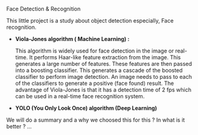 <span style="text-decoration:strong; text-align:center">Face Detection & Recognition </span>

<p>
This little project is a study about object detection especially, Face recognition. 
<ul><li><b>Viola-Jones algorithm ( Machine Learning) : <br></b></li>
<p>This algorithm is widely used for face detection in the image or real-time. It performs Haar-like feature extraction from the image. This generates a large number of features. These features are then passed into a boosting classifier. This generates a cascade of the boosted classifier to perform image detection. An image needs to pass to each of the classifiers to generate a positive (face found) result. The advantage of Viola-Jones is that it has a detection time of 2 fps which can be used in a real-time face recognition system.</p>
<li><b>YOLO (You Only Look Once) algorithm (Deep Learning)</b></li>
 </ul>

<span style="fontcolor:gray;">We will do a summary and a why we choosed this for this ? In what is it better ? ...</span>
